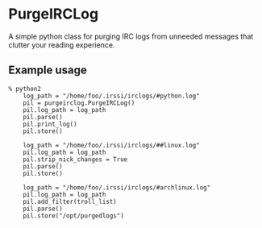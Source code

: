 PurgeIRCLog
===========

A simple python class for purging IRC logs from unneeded messages that clutter your reading experience.

## Example usage

```
% python2
    log_path = "/home/foo/.irssi/irclogs/#python.log"
    pil = purgeirclog.PurgeIRCLog()
    pil.log_path = log_path
    pil.parse()
    pil.print_log()
    pil.store()

    log_path = "/home/foo/.irssi/irclogs/##linux.log"
    pil.log_path = log_path
    pil.strip_nick_changes = True
    pil.parse()
    pil.store()

    log_path = "/home/foo/.irssi/irclogs/#archlinux.log"
    pil.log_path = log_path
    pil.add_filter(troll_list)
    pil.parse()
    pil.store("/opt/purgedlogs")
```
